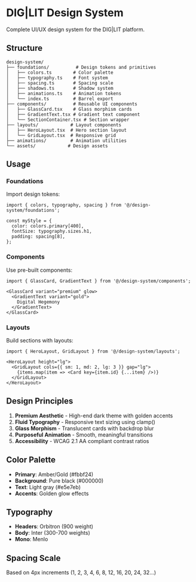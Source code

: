 
# DIG|LIT Design System

Complete UI/UX design system for the DIG|LIT platform.

## Structure

```
design-system/
├── foundations/          # Design tokens and primitives
│   ├── colors.ts        # Color palette
│   ├── typography.ts    # Font system
│   ├── spacing.ts       # Spacing scale
│   ├── shadows.ts       # Shadow system
│   ├── animations.ts    # Animation tokens
│   └── index.ts         # Barrel export
├── components/          # Reusable UI components
│   ├── GlassCard.tsx    # Glass morphism cards
│   ├── GradientText.tsx # Gradient text component
│   └── SectionContainer.tsx # Section wrapper
├── layouts/            # Layout components
│   ├── HeroLayout.tsx  # Hero section layout
│   └── GridLayout.tsx  # Responsive grid
├── animations/         # Animation utilities
└── assets/            # Design assets
```

## Usage

### Foundations

Import design tokens:

```tsx
import { colors, typography, spacing } from '@/design-system/foundations';

const myStyle = {
  color: colors.primary[400],
  fontSize: typography.sizes.h1,
  padding: spacing[8],
};
```

### Components

Use pre-built components:

```tsx
import { GlassCard, GradientText } from '@/design-system/components';

<GlassCard variant="premium" glow>
  <GradientText variant="gold">
    Digital Hegemony
  </GradientText>
</GlassCard>
```

### Layouts

Build sections with layouts:

```tsx
import { HeroLayout, GridLayout } from '@/design-system/layouts';

<HeroLayout height="lg">
  <GridLayout cols={{ sm: 1, md: 2, lg: 3 }} gap="lg">
    {items.map(item => <Card key={item.id} {...item} />)}
  </GridLayout>
</HeroLayout>
```

## Design Principles

1. **Premium Aesthetic** - High-end dark theme with golden accents
2. **Fluid Typography** - Responsive text sizing using clamp()
3. **Glass Morphism** - Translucent cards with backdrop blur
4. **Purposeful Animation** - Smooth, meaningful transitions
5. **Accessibility** - WCAG 2.1 AA compliant contrast ratios

## Color Palette

- **Primary**: Amber/Gold (#fbbf24)
- **Background**: Pure black (#000000)
- **Text**: Light gray (#e5e7eb)
- **Accents**: Golden glow effects

## Typography

- **Headers**: Orbitron (900 weight)
- **Body**: Inter (300-700 weights)
- **Mono**: Menlo

## Spacing Scale

Based on 4px increments (1, 2, 3, 4, 6, 8, 12, 16, 20, 24, 32...)
